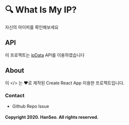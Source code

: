 # 🔍 What Is My IP?

자신의 아이피를 확인해보세요

## API

이 프로젝트는 [ipData](https://ipdata.co/) API를 이용하였습니다

## About

이 </> 는 ❤로 제작된 Create React App 이용한 프로젝트입니다.

### Contact

- Github Repo Issue

#### Copyright 2020. HanSeo. All rights reserved.
